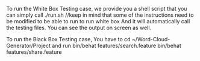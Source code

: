 To run the White Box Testing case, we provide you a shell script that you can simply 
  call ./run.sh //keep in mind that some of the instructions need to be modified to be able to run
  to run white box
And it will automatically call the testing files. 
You can see the output on screen as well.

To run the Black Box Testing case, 
  You have to cd ~/Word-Cloud-Generator/Project
  and run bin/behat features/search.feature
          bin/behat features/share.feature
